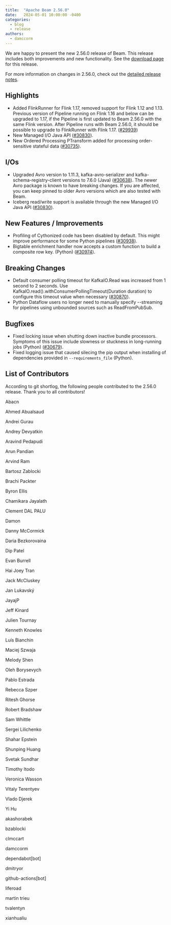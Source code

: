 ```yaml
---
title:  "Apache Beam 2.56.0"
date:   2024-05-01 10:00:00 -0400
categories:
  - blog
  - release
authors:
  - damccorm
---
```

<!--
Licensed under the Apache License, Version 2.0 (the "License");
you may not use this file except in compliance with the License.
You may obtain a copy of the License at
http://www.apache.org/licenses/LICENSE-2.0
Unless required by applicable law or agreed to in writing, software
distributed under the License is distributed on an "AS IS" BASIS,
WITHOUT WARRANTIES OR CONDITIONS OF ANY KIND, either express or implied.
See the License for the specific language governing permissions and
limitations under the License.
-->

We are happy to present the new 2.56.0 release of Beam.
This release includes both improvements and new functionality.
See the [download page](/get-started/downloads/#2550-2023-03-25) for this release.

<!--more-->

For more information on changes in 2.56.0, check out the [detailed release notes](https://github.com/apache/beam/milestone/20).

## Highlights

* Added FlinkRunner for Flink 1.17, removed support for Flink 1.12 and 1.13. Previous version of Pipeline running on Flink 1.16 and below can be upgraded to 1.17, if the Pipeline is first updated to Beam 2.56.0 with the same Flink version. After Pipeline runs with Beam 2.56.0, it should be possible to upgrade to FlinkRunner with Flink 1.17. ([#29939](https://github.com/apache/beam/issues/29939))
* New Managed I/O Java API ([#30830](https://github.com/apache/beam/pull/30830)).
* New Ordered Processing PTransform added for processing order-sensitive stateful data ([#30735](https://github.com/apache/beam/pull/30735)).

## I/Os

* Upgraded Avro version to 1.11.3, kafka-avro-serializer and kafka-schema-registry-client versions to 7.6.0 (Java) ([#30638](https://github.com/apache/beam/pull/30638)).
  The newer Avro package is known to have breaking changes. If you are affected, you can keep pinned to older Avro versions which are also tested with Beam.
* Iceberg read/write support is available through the new Managed I/O Java API ([#30830](https://github.com/apache/beam/pull/30830)).

## New Features / Improvements

* Profiling of Cythonized code has been disabled by default. This might improve performance for some Python pipelines ([#30938](https://github.com/apache/beam/pull/30938)).
* Bigtable enrichment handler now accepts a custom function to build a composite row key. (Python) ([#30974](https://github.com/apache/beam/issues/30975)).

## Breaking Changes

* Default consumer polling timeout for KafkaIO.Read was increased from 1 second to 2 seconds. Use KafkaIO.read().withConsumerPollingTimeout(Duration duration) to configure this timeout value when necessary ([#30870](https://github.com/apache/beam/issues/30870)).
* Python Dataflow users no longer need to manually specify --streaming for pipelines using unbounded sources such as ReadFromPubSub.

## Bugfixes

* Fixed locking issue when shutting down inactive bundle processors. Symptoms of this issue include slowness or stuckness in long-running jobs (Python) ([#30679](https://github.com/apache/beam/pull/30679)).
* Fixed logging issue that caused silecing the pip output when installing of dependencies provided in `--requirements_file` (Python).

## List of Contributors

According to git shortlog, the following people contributed to the 2.56.0 release. Thank you to all contributors!

Abacn

Ahmed Abualsaud

Andrei Gurau

Andrey Devyatkin

Aravind Pedapudi

Arun Pandian

Arvind Ram

Bartosz Zablocki

Brachi Packter

Byron Ellis

Chamikara Jayalath

Clement DAL PALU

Damon

Danny McCormick

Daria Bezkorovaina

Dip Patel

Evan Burrell

Hai Joey Tran

Jack McCluskey

Jan Lukavský

JayajP

Jeff Kinard

Julien Tournay

Kenneth Knowles

Luís Bianchin

Maciej Szwaja

Melody Shen

Oleh Borysevych

Pablo Estrada

Rebecca Szper

Ritesh Ghorse

Robert Bradshaw

Sam Whittle

Sergei Lilichenko

Shahar Epstein

Shunping Huang

Svetak Sundhar

Timothy Itodo

Veronica Wasson

Vitaly Terentyev

Vlado Djerek

Yi Hu

akashorabek

bzablocki

clmccart

damccorm

dependabot[bot]

dmitryor

github-actions[bot]

liferoad

martin trieu

tvalentyn

xianhualiu

